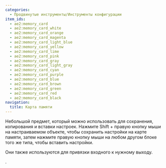 ```yaml
---
categories:
  - Продвинутые инструменты/Инструменты конфигурации
item_ids:
  - ae2:memory_card
  - ae2:memory_card_white
  - ae2:memory_card_orange
  - ae2:memory_card_magenta
  - ae2:memory_card_light_blue
  - ae2:memory_card_yellow
  - ae2:memory_card_lime
  - ae2:memory_card_pink
  - ae2:memory_card_gray
  - ae2:memory_card_light_gray
  - ae2:memory_card_cyan
  - ae2:memory_card_purple
  - ae2:memory_card_blue
  - ae2:memory_card_brown
  - ae2:memory_card_green
  - ae2:memory_card_red
  - ae2:memory_card_black
navigation:
  title: Карта памяти
---
```


Небольшой предмет, который можно использовать для сохранения, копирования и вставки настроек. Нажмите Shift + правую кнопку мыши на настраиваемом объекте, чтобы сохранить настройки на карте памяти, затем нажмите правую кнопку мыши на любом другом блоке того же типа, чтобы вставить настройки.

Они также используются для привязки входного <ItemLink id="me_p2p_tunnel"/> к нужному выходу.

<ItemLink id="me_p2p_tunnel" />.

<RecipeFor id="memory_card" />
